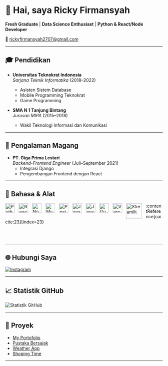# 👋 Hai, saya Ricky Firmansyah

**Fresh Graduate** | **Data Science Enthusiast** | **Python & React/Node Developer**

📧 [rickyfirmansyah2707@gmail.com](mailto:rickyfirmansyah2707@gmail.com)

---

## 🎓 Pendidikan

- **Universitas Teknokrat Indonesia**  
  *Sarjana Teknik Informatika* (2018–2022)  
  - Asisten Sistem Database  
  - Mobile Programming Teknokrat  
  - Game Programming

- **SMA N 1 Tanjung Bintang**  
  *Jurusan MIPA* (2015–2018)  
  - Wakil Teknologi Informasi dan Komunikasi

---

## 💼 Pengalaman Magang

- **PT. Giga Prima Lestari**  
  *Backend-Frontend Engineer* (Juli–September 2021)  
  - Integrasi Django  
  - Pengembangan Frontend dengan React

---

## 🧰 Bahasa & Alat

[<img align="left" alt="Python" width="30px" src="https://upload.wikimedia.org/wikipedia/commons/thumb/c/c3/Python-logo-notext.svg/110px-Python-logo-notext.svg.png?20100317150552" style="padding-right:10px;" />][python]
[<img align="left" alt="React" width="30px" src="https://upload.wikimedia.org/wikipedia/commons/a/a7/React-icon.svg" style="padding-right:10px;" />][react]
[<img align="left" alt="Node.js" width="30px" src="https://upload.wikimedia.org/wikipedia/commons/6/64/Node.js_logo_2015.svg" style="padding-right:10px;" />][nodejs]
[<img align="left" alt="MySQL" width="30px" src="https://cdn.jsdelivr.net/gh/devicons/devicon/icons/mysql/mysql-original.svg" style="padding-right:10px;" />][mysql]
[<img align="left" alt="PostgreSQL" width="30px" src="https://upload.wikimedia.org/wikipedia/commons/2/29/Postgresql_elephant.svg" style="padding-right:10px;" />][postgresql]
[<img align="left" alt="JavaScript" width="30px" src="https://upload.wikimedia.org/wikipedia/commons/6/6a/JavaScript-logo.png" style="padding-right:10px;" />][javascript]
[<img align="left" alt="Java" width="30px" src="https://upload.wikimedia.org/wikipedia/commons/3/30/Java_programming_language_logo.svg" style="padding-right:10px;" />][java]
[<img align="left" alt="Go" width="30px" src="https://upload.wikimedia.org/wikipedia/commons/0/05/Go_Logo.svg" style="padding-right:10px;" />][go]
[<img align="left" alt="Vercel" width="30px" src="https://upload.wikimedia.org/wikipedia/commons/2/2e/Vercel_logo_2025.svg" style="padding-right:10px;" />][vercel]
[<img align="left" alt="Streamlit" width="50px" src="https://streamlit.io/images/brand/streamlit-logo-primary-colormark-darktext.png" style="padding-right:10px;" />][streamlit]:contentReference[oaicite:23]{index=23}

<br />
<br />

---

## 🌐 Hubungi Saya

[![Instagram](https://upload.wikimedia.org/wikipedia/commons/9/95/Instagram_logo_2022.svg)](https://instagram.com/ricky_firmansyah07)

---

## 📈 Statistik GitHub

![Statistik GitHub](https://github-readme-stats.vercel.app/api?username=RickyFirmansyah27&show_icons=true&hide_title=true)

---

## 🔗 Proyek

- [My Portofolio](https://ricky-firmansyah.site)
- [Pustaka Bersajak](https://bersajak-library-frontend.vercel.app)
- [Weather App](https://frontend-weather-app-sepia.vercel.app)
- [Shoping Time](https://shoping-time-frontend.vercel.app)

---

[python]: https://www.python.org/
[react]: https://reactjs.org/
[nodejs]: https://nodejs.org/
[mysql]: https://www.mysql.com/
[postgresql]: https://www.postgresql.org/
[javascript]: https://developer.mozilla.org/en-US/docs/Web/JavaScript
[java]: https://www.java.com/
[go]: https://golang.org/
[vercel]: https://vercel.com/
[streamlit]: https://streamlit.io/
